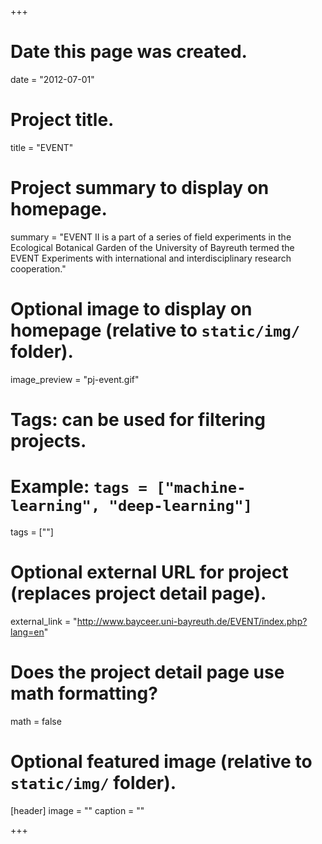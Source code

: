 +++
# Date this page was created.
date = "2012-07-01"

# Project title.
title = "EVENT"

# Project summary to display on homepage.
summary = "EVENT II is a part of a series of field experiments in the Ecological Botanical Garden of the University of Bayreuth termed the EVENT Experiments with international and interdisciplinary research cooperation."

# Optional image to display on homepage (relative to `static/img/` folder).
image_preview = "pj-event.gif"

# Tags: can be used for filtering projects.
# Example: `tags = ["machine-learning", "deep-learning"]`
tags = [""]

# Optional external URL for project (replaces project detail page).
external_link = "http://www.bayceer.uni-bayreuth.de/EVENT/index.php?lang=en"

# Does the project detail page use math formatting?
math = false

# Optional featured image (relative to `static/img/` folder).
[header]
image = ""
caption = ""

+++
